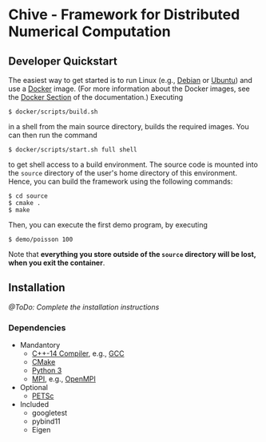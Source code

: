 # Chive - Framework for Distributed Numerical Computation

## Developer Quickstart

The easiest way to get started is to run Linux (e.g.,
[Debian](https://debian.org) or [Ubuntu](https://ubuntu.com)) and use a
[Docker](https://www.docker.com/) image.
(For more information about the Docker images, see the [Docker
Section](doc/docker.md) of the documentation.) Executing

    $ docker/scripts/build.sh

in a shell from the main source directory, builds the required images. You
can then run the command

    $ docker/scripts/start.sh full shell

to get shell access to a build environment. The source code is mounted into
the `source` directory of the user's home directory of this environment.
Hence, you can build the framework using the following commands:

    $ cd source
    $ cmake .
    $ make

Then, you can execute the first demo program, by executing

    $ demo/poisson 100

Note that **everything you store outside of the `source` directory will be
lost, when you exit the container**.

## Installation

*@ToDo: Complete the installation instructions*

### Dependencies

- Mandantory
  - [C++-14 Compiler](container-init.sh), e.g., [GCC](https://gcc.gnu.org/)
  - [CMake](https://cmake.org)
  - [Python 3](https://www.python.org/)
  - [MPI](https://en.wikipedia.org/wiki/Message_Passing_Interface), e.g.,
    [OpenMPI](https://www.open-mpi.org/)
- Optional
  - [PETSc](https://www.python.org/)
- Included
  - googletest
  - pybind11
  - Eigen



